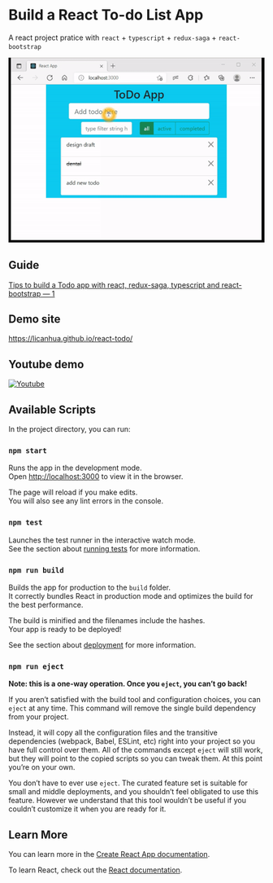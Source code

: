 # Build a React To-do List App
A react project pratice with `react` + `typescript` + `redux-saga` + `react-bootstrap`

![todo app](./todo.gif)

## Guide
[Tips to build a Todo app with react, redux-saga, typescript and react-bootstrap — 1](https://licanhua.medium.com/tips-to-build-a-todo-app-with-react-redux-saga-typescript-and-react-bootstrap-1-468058add83c?sk=f981bdeeee489268db8e93e5083e7daf)

## Demo site
https://licanhua.github.io/react-todo/

## Youtube demo

[![Youtube](https://img.youtube.com/vi/bKM_CP46eXE/0.jpg)](https://www.youtube.com/watch?v=bKM_CP46eXE)

## Available Scripts

In the project directory, you can run:

### `npm start`

Runs the app in the development mode.\
Open [http://localhost:3000](http://localhost:3000) to view it in the browser.

The page will reload if you make edits.\
You will also see any lint errors in the console.

### `npm test`

Launches the test runner in the interactive watch mode.\
See the section about [running tests](https://facebook.github.io/create-react-app/docs/running-tests) for more information.

### `npm run build`

Builds the app for production to the `build` folder.\
It correctly bundles React in production mode and optimizes the build for the best performance.

The build is minified and the filenames include the hashes.\
Your app is ready to be deployed!

See the section about [deployment](https://facebook.github.io/create-react-app/docs/deployment) for more information.

### `npm run eject`

**Note: this is a one-way operation. Once you `eject`, you can’t go back!**

If you aren’t satisfied with the build tool and configuration choices, you can `eject` at any time. This command will remove the single build dependency from your project.

Instead, it will copy all the configuration files and the transitive dependencies (webpack, Babel, ESLint, etc) right into your project so you have full control over them. All of the commands except `eject` will still work, but they will point to the copied scripts so you can tweak them. At this point you’re on your own.

You don’t have to ever use `eject`. The curated feature set is suitable for small and middle deployments, and you shouldn’t feel obligated to use this feature. However we understand that this tool wouldn’t be useful if you couldn’t customize it when you are ready for it.

## Learn More

You can learn more in the [Create React App documentation](https://facebook.github.io/create-react-app/docs/getting-started).

To learn React, check out the [React documentation](https://reactjs.org/).

